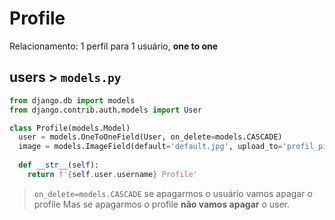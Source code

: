 # Profile

Relacionamento: 1 perfil para 1 usuário,  __one to one__

## users > ```models.py```

```python
from django.db import models
from django.contrib.auth.models import User

class Profile(models.Model)
  user = models.OneToOneField(User, on_delete=models.CASCADE)
  image = models.ImageField(default='default.jpg', upload_to='profil_pics'
  
  def __str__(self):
    return f'{self.user.username} Profile'
```
> ```on_delete=models.CASCADE``` se apagarmos o usuário vamos apagar o profile
> Mas se apagarmos o profile __não vamos apagar__ o user.

